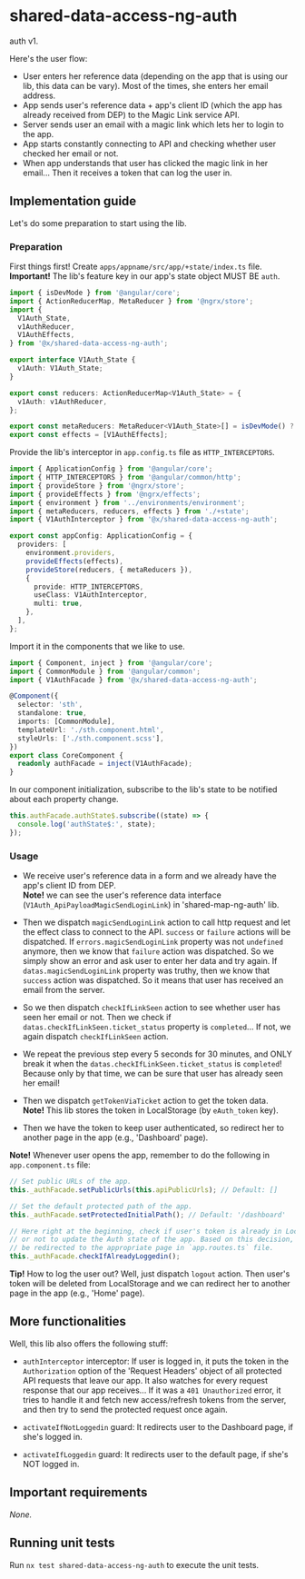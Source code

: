 # shared-data-access-ng-auth

auth v1.

Here's the user flow:

- User enters her reference data (depending on the app that is using our lib, this data can be vary). Most of the times, she enters her email address.
- App sends user's reference data + app's client ID (which the app has already received from DEP) to the Magic Link service API.
- Server sends user an email with a magic link which lets her to login to the app.
- App starts constantly connecting to API and checking whether user checked her email or not.
- When app understands that user has clicked the magic link in her email... Then it receives a token that can log the user in.

## Implementation guide

Let's do some preparation to start using the lib.

### Preparation

First things first! Create `apps/appname/src/app/+state/index.ts` file.  
**Important!** The lib's feature key in our app's state object MUST BE `auth`.

```ts
import { isDevMode } from '@angular/core';
import { ActionReducerMap, MetaReducer } from '@ngrx/store';
import {
  V1Auth_State,
  v1AuthReducer,
  V1AuthEffects,
} from '@x/shared-data-access-ng-auth';

export interface V1Auth_State {
  v1Auth: V1Auth_State;
}

export const reducers: ActionReducerMap<V1Auth_State> = {
  v1Auth: v1AuthReducer,
};

export const metaReducers: MetaReducer<V1Auth_State>[] = isDevMode() ? [] : [];
export const effects = [V1AuthEffects];
```

Provide the lib's interceptor in `app.config.ts` file as `HTTP_INTERCEPTORS`.

```ts
import { ApplicationConfig } from '@angular/core';
import { HTTP_INTERCEPTORS } from '@angular/common/http';
import { provideStore } from '@ngrx/store';
import { provideEffects } from '@ngrx/effects';
import { environment } from '../environments/environment';
import { metaReducers, reducers, effects } from './+state';
import { V1AuthInterceptor } from '@x/shared-data-access-ng-auth';

export const appConfig: ApplicationConfig = {
  providers: [
    environment.providers,
    provideEffects(effects),
    provideStore(reducers, { metaReducers }),
    {
      provide: HTTP_INTERCEPTORS,
      useClass: V1AuthInterceptor,
      multi: true,
    },
  ],
};
```

Import it in the components that we like to use.

```ts
import { Component, inject } from '@angular/core';
import { CommonModule } from '@angular/common';
import { V1AuthFacade } from '@x/shared-data-access-ng-auth';

@Component({
  selector: 'sth',
  standalone: true,
  imports: [CommonModule],
  templateUrl: './sth.component.html',
  styleUrls: ['./sth.component.scss'],
})
export class CoreComponent {
  readonly authFacade = inject(V1AuthFacade);
}
```

In our component initialization, subscribe to the lib's state to be notified about each property change.

```ts
this.authFacade.authState$.subscribe((state) => {
  console.log('authState$:', state);
});
```

### Usage

- We receive user's reference data in a form and we already have the app's client ID from DEP.  
  **Note!** we can see the user's reference data interface (`V1Auth_ApiPayloadMagicSendLoginLink`) in 'shared-map-ng-auth' lib.

- Then we dispatch `magicSendLoginLink` action to call http request and let the effect class to connect to the API. `success` or `failure` actions will be dispatched. If `errors.magicSendLoginLink` property was not `undefined` anymore, then we know that `failure` action was dispatched. So we simply show an error and ask user to enter her data and try again. If `datas.magicSendLoginLink` property was truthy, then we know that `success` action was dispatched. So it means that user has received an email from the server.

- So we then dispatch `checkIfLinkSeen` action to see whether user has seen her email or not. Then we check if `datas.checkIfLinkSeen.ticket_status` property is `completed`... If not, we again dispatch `checkIfLinkSeen` action.

- We repeat the previous step every 5 seconds for 30 minutes, and ONLY break it when the `datas.checkIfLinkSeen.ticket_status` is `completed`! Because only by that time, we can be sure that user has already seen her email!

- Then we dispatch `getTokenViaTicket` action to get the token data.  
  **Note!** This lib stores the token in LocalStorage (by `eAuth_token` key).

- Then we have the token to keep user authenticated, so redirect her to another page in the app (e.g., 'Dashboard' page).

**Note!** Whenever user opens the app, remember to do the following in `app.component.ts` file:

```ts
// Set public URLs of the app.
this._authFacade.setPublicUrls(this.apiPublicUrls); // Default: []

// Set the default protected path of the app.
this._authFacade.setProtectedInitialPath(); // Default: '/dashboard'

// Here right at the beginning, check if user's token is already in LocalStorage
// or not to update the Auth state of the app. Based on this decision, user will
// be redirected to the appropriate page in `app.routes.ts` file.
this._authFacade.checkIfAlreadyLoggedin();
```

**Tip!** How to log the user out? Well, just dispatch `logout` action. Then user's token will be deleted from LocalStorage and we can redirect her to another page in the app (e.g., 'Home' page).

## More functionalities

Well, this lib also offers the following stuff:

- `authInterceptor` interceptor: If user is logged in, it puts the token in the `Authorization` option of the 'Request Headers' object of all protected API requests that leave our app. It also watches for every request response that our app receives... If it was a `401 Unauthorized` error, it tries to handle it and fetch new access/refresh tokens from the server, and then try to send the protected request once again.

- `activateIfNotLoggedin` guard: It redirects user to the Dashboard page, if she's logged in.

- `activateIfLoggedin` guard: It redirects user to the default page, if she's NOT logged in.

## Important requirements

_None._

## Running unit tests

Run `nx test shared-data-access-ng-auth` to execute the unit tests.
